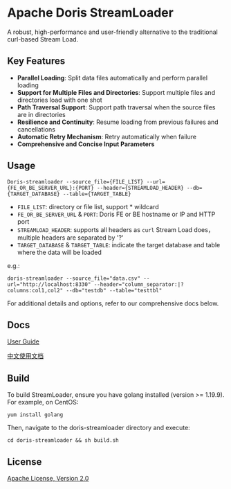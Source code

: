 <!--
Licensed to the Apache Software Foundation (ASF) under one
or more contributor license agreements.  See the NOTICE file
distributed with this work for additional information
regarding copyright ownership.  The ASF licenses this file
to you under the Apache License, Version 2.0 (the
"License"); you may not use this file except in compliance
with the License.  You may obtain a copy of the License at

  http://www.apache.org/licenses/LICENSE-2.0

Unless required by applicable law or agreed to in writing,
software distributed under the License is distributed on an
"AS IS" BASIS, WITHOUT WARRANTIES OR CONDITIONS OF ANY
KIND, either express or implied.  See the License for the
specific language governing permissions and limitations
under the License.
-->

# Apache Doris StreamLoader

A robust, high-performance and user-friendly alternative to the traditional curl-based Stream Load.



## Key Features

- **Parallel Loading**: Split data files automatically and perform parallel loading
- **Support for Multiple Files and Directories**: Support multiple files and directories load with one shot
- **Path Traversal Support**: Support path traversal when the source files are in directories
- **Resilience and Continuity**: Resume loading from previous failures and cancellations
- **Automatic Retry Mechanism**: Retry automatically when failure
- **Comprehensive and Concise Input Parameters**



## Usage

```shell
Doris-streamloader --source_file={FILE_LIST} --url={FE_OR_BE_SERVER_URL}:{PORT} --header={STREAMLOAD_HEADER} --db={TARGET_DATABASE} --table={TARGET_TABLE}
```

- `FILE_LIST`: directory or file list, support \* wildcard
- `FE_OR_BE_SERVER_URL` & `PORT`: Doris FE or BE hostname or IP and HTTP port
- `STREAMLOAD_HEADER`: supports all headers as `curl` Stream Load does，multiple headers are separated by '?'
- `TARGET_DATABASE` & `TARGET_TABLE`: indicate the target database and table where the data will be loaded

e.g.:

```shell
doris-streamloader --source_file="data.csv" --url="http://localhost:8330" --header="column_separator:|?columns:col1,col2" --db="testdb" --table="testtbl"
```

For additional details and options, refer to our comprehensive docs below.



## Docs

[User Guide](https://doris.apache.org/docs/ecosystem/doris-streamloader)

[中文使用文档](https://doris.apache.org/zh-CN/docs/ecosystem/doris-streamloader)



## Build

To build StreamLoader, ensure you have golang installed (version >= 1.19.9). For example, on CentOS:

```
yum install golang
```

Then, navigate to the doris-streamloader directory and execute:

```
cd doris-streamloader && sh build.sh
```



## License

[Apache License, Version 2.0](https://www.apache.org/licenses/LICENSE-2.0)

